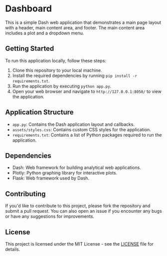 # Dashboard

This is a simple Dash web application that demonstrates a main page layout with a header, main content area, and footer. The main content area includes a plot and a dropdown menu.

## Getting Started

To run this application locally, follow these steps:

1. Clone this repository to your local machine.
2. Install the required dependencies by running `pip install -r requirements.txt`.
3. Run the application by executing `python app.py`.
4. Open your web browser and navigate to `http://127.0.0.1:8050/` to view the application.

## Application Structure

- `app.py`: Contains the Dash application layout and callbacks.
- `assets/styles.css`: Contains custom CSS styles for the application.
- `requirements.txt`: Contains a list of Python packages required to run the application.

## Dependencies

- Dash: Web framework for building analytical web applications.
- Plotly: Python graphing library for interactive plots.
- Flask: Web framework used by Dash.

## Contributing

If you'd like to contribute to this project, please fork the repository and submit a pull request. You can also open an issue if you encounter any bugs or have any suggestions for improvements.

## License

This project is licensed under the MIT License - see the [LICENSE](LICENSE) file for details.

